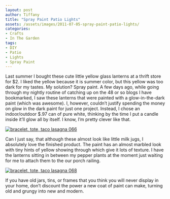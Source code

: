 ```yaml
---
layout: post
author: Tiffany
title: "Spray Paint Patio Lights"
assets: /assets/images/2011-07-05-spray-paint-patio-lights/
categories: 
- Crafts
- In The Garden
tags: 
- DIY
- Patio
- Lights
- Spray Paint
---
```


Last summer I bought these cute little yellow glass lanterns at a thrift store for $2\. I liked the yellow because it is summer color, but this yellow was too dark for my tastes. My solution? Spray paint. A few days ago, while going through my nightly routine of catching up on the 48 or so blogs I have bookmarked, I saw these lanterns that were painted with a glow-in-the-dark paint (which was awesome). I, however, couldn’t justify spending the money on glow in the dark paint for just one project. Instead, I chose an indoor/outdoor $.97 can of pure white, thinking by the time I put a candle inside it’ll glow all by itself. I know, I’m pretty clever like that.

[![](jekyll_uploads/2011/06/bracelet-tote-taco-lasagna-066-575x381.jpg "bracelet, tote, taco lasagna 066")](http://www.sweetpeonies.com/2011/07/spray-paint-patio-lights/bracelet-tote-taco-lasagna-066/)

Can I just say, that although these almost look like little milk jugs, I absolutely love the finished product. The paint has an almost marbled look with tiny hints of yellow showing through which give it lots of texture. I have the lanterns sitting in between my pepper plants at the moment just waiting for me to attach them to the our porch railing.

[![](jekyll_uploads/2011/06/bracelet-tote-taco-lasagna-068-575x865.jpg "bracelet, tote, taco lasagna 068")](http://www.sweetpeonies.com/2011/07/spray-paint-patio-lights/bracelet-tote-taco-lasagna-068/)

If you have old jars, tins, or frames that you think you will never display in your home, don’t discount the power a new coat of paint can make, turning old and grungy into new and modern.